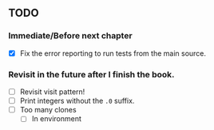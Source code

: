 ## TODO

### Immediate/Before next chapter
- [x] Fix the error reporting to run tests from the main source.

### Revisit in the future after I finish the book.
- [ ] Revisit visit pattern!
- [ ] Print integers without the `.0` suffix.
- [ ] Too many clones
    - [ ] In environment